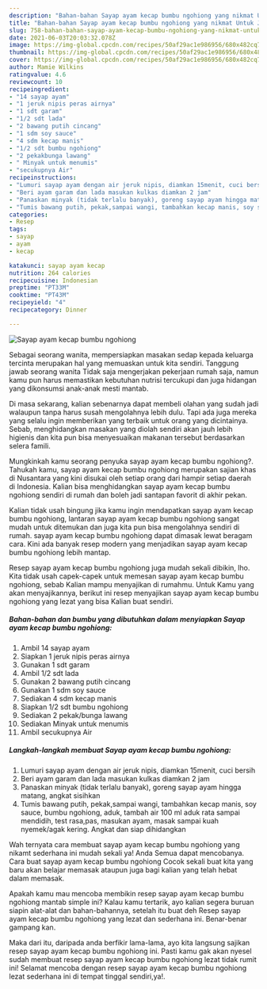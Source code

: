 ```yaml
---
description: "Bahan-bahan Sayap ayam kecap bumbu ngohiong yang nikmat Untuk Jualan"
title: "Bahan-bahan Sayap ayam kecap bumbu ngohiong yang nikmat Untuk Jualan"
slug: 758-bahan-bahan-sayap-ayam-kecap-bumbu-ngohiong-yang-nikmat-untuk-jualan
date: 2021-06-03T20:03:32.078Z
image: https://img-global.cpcdn.com/recipes/50af29ac1e986956/680x482cq70/sayap-ayam-kecap-bumbu-ngohiong-foto-resep-utama.jpg
thumbnail: https://img-global.cpcdn.com/recipes/50af29ac1e986956/680x482cq70/sayap-ayam-kecap-bumbu-ngohiong-foto-resep-utama.jpg
cover: https://img-global.cpcdn.com/recipes/50af29ac1e986956/680x482cq70/sayap-ayam-kecap-bumbu-ngohiong-foto-resep-utama.jpg
author: Mamie Wilkins
ratingvalue: 4.6
reviewcount: 10
recipeingredient:
- "14 sayap ayam"
- "1 jeruk nipis peras airnya"
- "1 sdt garam"
- "1/2 sdt lada"
- "2 bawang putih cincang"
- "1 sdm soy sauce"
- "4 sdm kecap manis"
- "1/2 sdt bumbu ngohiong"
- "2 pekakbunga lawang"
- " Minyak untuk menumis"
- "secukupnya Air"
recipeinstructions:
- "Lumuri sayap ayam dengan air jeruk nipis, diamkan 15menit, cuci bersih"
- "Beri ayam garam dan lada masukan kulkas diamkan 2 jam"
- "Panaskan minyak (tidak terlalu banyak), goreng sayap ayam hingga matang, angkat sisihkan"
- "Tumis bawang putih, pekak,sampai wangi, tambahkan kecap manis, soy sauce, bumbu ngohiong, aduk, tambah air 100 ml aduk rata sampai mendidih, test rasa,pas, masukan ayam, masak sampai kuah nyemek/agak kering. Angkat dan siap dihidangkan"
categories:
- Resep
tags:
- sayap
- ayam
- kecap

katakunci: sayap ayam kecap 
nutrition: 264 calories
recipecuisine: Indonesian
preptime: "PT33M"
cooktime: "PT43M"
recipeyield: "4"
recipecategory: Dinner

---
```



![Sayap ayam kecap bumbu ngohiong](https://img-global.cpcdn.com/recipes/50af29ac1e986956/680x482cq70/sayap-ayam-kecap-bumbu-ngohiong-foto-resep-utama.jpg)

Sebagai seorang wanita, mempersiapkan masakan sedap kepada keluarga tercinta merupakan hal yang memuaskan untuk kita sendiri. Tanggung jawab seorang  wanita Tidak saja mengerjakan pekerjaan rumah saja, namun kamu pun harus memastikan kebutuhan nutrisi tercukupi dan juga hidangan yang dikonsumsi anak-anak mesti mantab.

Di masa  sekarang, kalian sebenarnya dapat membeli olahan yang sudah jadi walaupun tanpa harus susah mengolahnya lebih dulu. Tapi ada juga mereka yang selalu ingin memberikan yang terbaik untuk orang yang dicintainya. Sebab, menghidangkan masakan yang diolah sendiri akan jauh lebih higienis dan kita pun bisa menyesuaikan makanan tersebut berdasarkan selera famili. 



Mungkinkah kamu seorang penyuka sayap ayam kecap bumbu ngohiong?. Tahukah kamu, sayap ayam kecap bumbu ngohiong merupakan sajian khas di Nusantara yang kini disukai oleh setiap orang dari hampir setiap daerah di Indonesia. Kalian bisa menghidangkan sayap ayam kecap bumbu ngohiong sendiri di rumah dan boleh jadi santapan favorit di akhir pekan.

Kalian tidak usah bingung jika kamu ingin mendapatkan sayap ayam kecap bumbu ngohiong, lantaran sayap ayam kecap bumbu ngohiong sangat mudah untuk ditemukan dan juga kita pun bisa mengolahnya sendiri di rumah. sayap ayam kecap bumbu ngohiong dapat dimasak lewat beragam cara. Kini ada banyak resep modern yang menjadikan sayap ayam kecap bumbu ngohiong lebih mantap.

Resep sayap ayam kecap bumbu ngohiong juga mudah sekali dibikin, lho. Kita tidak usah capek-capek untuk memesan sayap ayam kecap bumbu ngohiong, sebab Kalian mampu menyajikan di rumahmu. Untuk Kamu yang akan menyajikannya, berikut ini resep menyajikan sayap ayam kecap bumbu ngohiong yang lezat yang bisa Kalian buat sendiri.

<!--inarticleads1-->

##### Bahan-bahan dan bumbu yang dibutuhkan dalam menyiapkan Sayap ayam kecap bumbu ngohiong:

1. Ambil 14 sayap ayam
1. Siapkan 1 jeruk nipis peras airnya
1. Gunakan 1 sdt garam
1. Ambil 1/2 sdt lada
1. Gunakan 2 bawang putih cincang
1. Gunakan 1 sdm soy sauce
1. Sediakan 4 sdm kecap manis
1. Siapkan 1/2 sdt bumbu ngohiong
1. Sediakan 2 pekak/bunga lawang
1. Sediakan  Minyak untuk menumis
1. Ambil secukupnya Air




<!--inarticleads2-->

##### Langkah-langkah membuat Sayap ayam kecap bumbu ngohiong:

1. Lumuri sayap ayam dengan air jeruk nipis, diamkan 15menit, cuci bersih
1. Beri ayam garam dan lada masukan kulkas diamkan 2 jam
1. Panaskan minyak (tidak terlalu banyak), goreng sayap ayam hingga matang, angkat sisihkan
1. Tumis bawang putih, pekak,sampai wangi, tambahkan kecap manis, soy sauce, bumbu ngohiong, aduk, tambah air 100 ml aduk rata sampai mendidih, test rasa,pas, masukan ayam, masak sampai kuah nyemek/agak kering. Angkat dan siap dihidangkan




Wah ternyata cara membuat sayap ayam kecap bumbu ngohiong yang nikamt sederhana ini mudah sekali ya! Anda Semua dapat mencobanya. Cara buat sayap ayam kecap bumbu ngohiong Cocok sekali buat kita yang baru akan belajar memasak ataupun juga bagi kalian yang telah hebat dalam memasak.

Apakah kamu mau mencoba membikin resep sayap ayam kecap bumbu ngohiong mantab simple ini? Kalau kamu tertarik, ayo kalian segera buruan siapin alat-alat dan bahan-bahannya, setelah itu buat deh Resep sayap ayam kecap bumbu ngohiong yang lezat dan sederhana ini. Benar-benar gampang kan. 

Maka dari itu, daripada anda berfikir lama-lama, ayo kita langsung sajikan resep sayap ayam kecap bumbu ngohiong ini. Pasti kamu gak akan nyesel sudah membuat resep sayap ayam kecap bumbu ngohiong lezat tidak rumit ini! Selamat mencoba dengan resep sayap ayam kecap bumbu ngohiong lezat sederhana ini di tempat tinggal sendiri,ya!.


